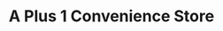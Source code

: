 ---
title: "A Plus 1 Convenience Store"
url: /high-river/a-plus-1-convenience-store/
shop: Lebensmittel
---